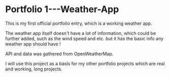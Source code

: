 # Portfolio 1---Weather-App
This is my first official portfolio entry, which is a working weather app.

The weather app itself doesn't have a lot of information, which could be further added, such as the wind speed and etc. but it has the basic info any weather app should have !

API and data was gathered from OpenWeatherMap.

I will use this project as a basis for my other portfolio projects which are real and working, long projects.

